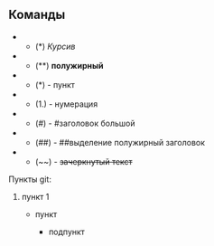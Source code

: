 

## Команды

*  - (*) *Курсив*

*  - (**) **полужирный**

*  - (*) - пункт

*  - (1.) - нумерация

*  - (#) -  #заголовок большой

*  - (##) - ##выделение полужирный заголовок

*  - (~~) - ~~зачеркнутый текст~~

Пункты git:


1. пункт 1

    + пункт 

      - подпункт